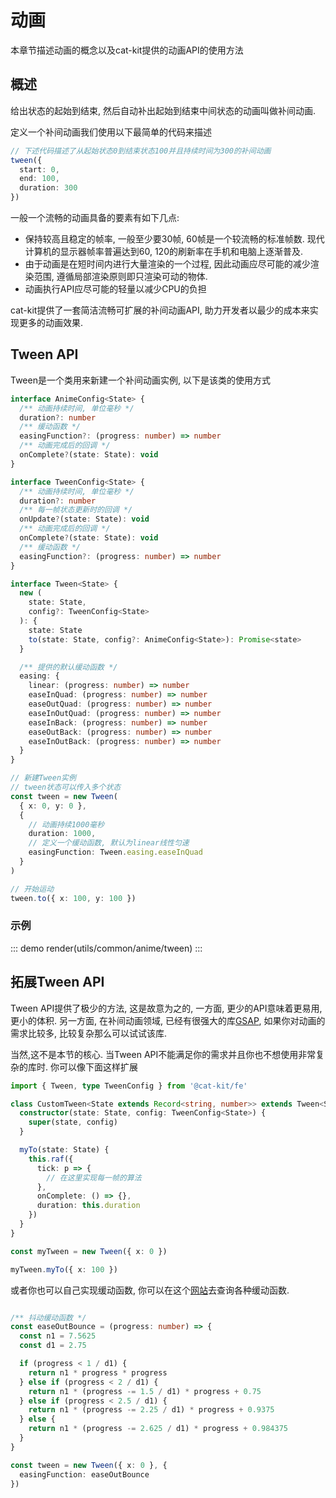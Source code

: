 # 动画

本章节描述动画的概念以及cat-kit提供的动画API的使用方法

## 概述

给出状态的起始到结束, 然后自动补出起始到结束中间状态的动画叫做补间动画.

定义一个补间动画我们使用以下最简单的代码来描述

```ts
// 下述代码描述了从起始状态0到结束状态100并且持续时间为300的补间动画
tween({
  start: 0,
  end: 100,
  duration: 300
})
```

一般一个流畅的动画具备的要素有如下几点:

- 保持较高且稳定的帧率, 一般至少要30帧, 60帧是一个较流畅的标准帧数. 现代计算机的显示器帧率普遍达到60, 120的刷新率在手机和电脑上逐渐普及.
- 由于动画是在短时间内进行大量渲染的一个过程, 因此动画应尽可能的减少渲染范围, 遵循局部渲染原则即只渲染可动的物体.
- 动画执行API应尽可能的轻量以减少CPU的负担

cat-kit提供了一套简洁流畅可扩展的补间动画API, 助力开发者以最少的成本来实现更多的动画效果.

<!-- ## 贝塞尔曲线 -->

## Tween API

Tween是一个类用来新建一个补间动画实例, 以下是该类的使用方式

```ts
interface AnimeConfig<State> {
  /** 动画持续时间, 单位毫秒 */
  duration?: number
  /** 缓动函数 */
  easingFunction?: (progress: number) => number
  /** 动画完成后的回调 */
  onComplete?(state: State): void
}

interface TweenConfig<State> {
  /** 动画持续时间, 单位毫秒 */
  duration?: number
  /** 每一帧状态更新时的回调 */
  onUpdate?(state: State): void
  /** 动画完成后的回调 */
  onComplete?(state: State): void
  /** 缓动函数 */
  easingFunction?: (progress: number) => number
}

interface Tween<State> {
  new (
    state: State,
    config?: TweenConfig<State>
  ): {
    state: State
    to(state: State, config?: AnimeConfig<State>): Promise<state>
  }

  /** 提供的默认缓动函数 */
  easing: {
    linear: (progress: number) => number
    easeInQuad: (progress: number) => number
    easeOutQuad: (progress: number) => number
    easeInOutQuad: (progress: number) => number
    easeInBack: (progress: number) => number
    easeOutBack: (progress: number) => number
    easeInOutBack: (progress: number) => number
  }
}

// 新建Tween实例
// tween状态可以传入多个状态
const tween = new Tween(
  { x: 0, y: 0 },
  {
    // 动画持续1000毫秒
    duration: 1000,
    // 定义一个缓动函数, 默认为linear线性匀速
    easingFunction: Tween.easing.easeInQuad
  }
)

// 开始运动
tween.to({ x: 100, y: 100 })
```

### 示例

::: demo
render(utils/common/anime/tween)
:::

## 拓展Tween API

Tween API提供了极少的方法, 这是故意为之的, 一方面, 更少的API意味着更易用, 更小的体积. 另一方面, 在补间动画领域, 已经有很强大的库[GSAP](https://greensock.com/), 如果你对动画的需求比较多, 比较复杂那么可以试试该库.

当然,这不是本节的核心. 当Tween API不能满足你的需求并且你也不想使用非常复杂的库时. 你可以像下面这样扩展

```ts
import { Tween, type TweenConfig } from '@cat-kit/fe'

class CustomTween<State extends Record<string, number>> extends Tween<State> {
  constructor(state: State, config: TweenConfig<State>) {
    super(state, config)
  }

  myTo(state: State) {
    this.raf({
      tick: p => {
        // 在这里实现每一帧的算法
      },
      onComplete: () => {},
      duration: this.duration
    })
  }
}

const myTween = new Tween({ x: 0 })

myTween.myTo({ x: 100 })
```

或者你也可以自己实现缓动函数, 你可以在这个[网站](https://easings.net/zh-cn)去查询各种缓动函数.

```ts

/** 抖动缓动函数 */
const easeOutBounce = (progress: number) => {
  const n1 = 7.5625
  const d1 = 2.75

  if (progress < 1 / d1) {
    return n1 * progress * progress
  } else if (progress < 2 / d1) {
    return n1 * (progress -= 1.5 / d1) * progress + 0.75
  } else if (progress < 2.5 / d1) {
    return n1 * (progress -= 2.25 / d1) * progress + 0.9375
  } else {
    return n1 * (progress -= 2.625 / d1) * progress + 0.984375
  }
}

const tween = new Tween({ x: 0 }, {
  easingFunction: easeOutBounce
})

```
